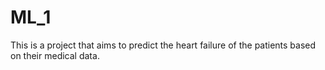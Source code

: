 # ML_1
This is a project that aims to predict the heart failure of the patients based on their medical data.

